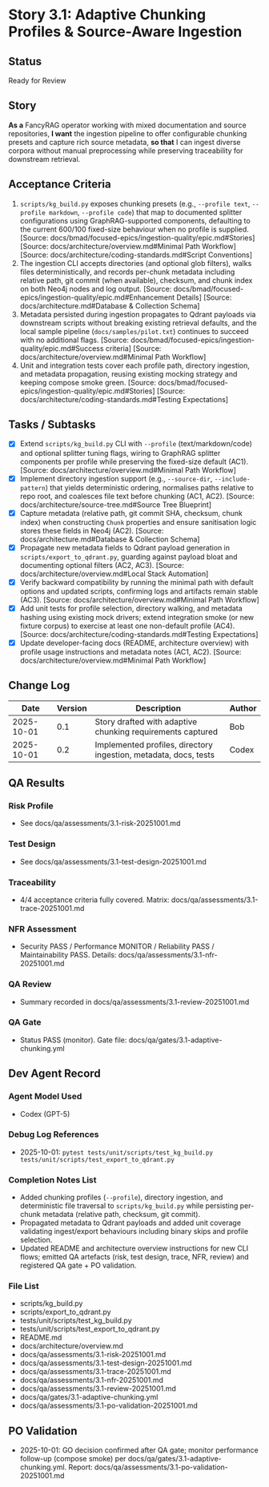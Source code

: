 # Story 3.1: Adaptive Chunking Profiles & Source-Aware Ingestion

## Status
Ready for Review

## Story
**As a** FancyRAG operator working with mixed documentation and source repositories,
**I want** the ingestion pipeline to offer configurable chunking presets and capture rich source metadata,
**so that** I can ingest diverse corpora without manual preprocessing while preserving traceability for downstream retrieval.

## Acceptance Criteria
1. `scripts/kg_build.py` exposes chunking presets (e.g., `--profile text`, `--profile markdown`, `--profile code`) that map to documented splitter configurations using GraphRAG-supported components, defaulting to the current 600/100 fixed-size behaviour when no profile is supplied. [Source: docs/bmad/focused-epics/ingestion-quality/epic.md#Stories] [Source: docs/architecture/overview.md#Minimal Path Workflow] [Source: docs/architecture/coding-standards.md#Script Conventions]
2. The ingestion CLI accepts directories (and optional glob filters), walks files deterministically, and records per-chunk metadata including relative path, git commit (when available), checksum, and chunk index on both Neo4j nodes and log output. [Source: docs/bmad/focused-epics/ingestion-quality/epic.md#Enhancement Details] [Source: docs/architecture.md#Database & Collection Schema]
3. Metadata persisted during ingestion propagates to Qdrant payloads via downstream scripts without breaking existing retrieval defaults, and the local sample pipeline (`docs/samples/pilot.txt`) continues to succeed with no additional flags. [Source: docs/bmad/focused-epics/ingestion-quality/epic.md#Success criteria] [Source: docs/architecture/overview.md#Minimal Path Workflow]
4. Unit and integration tests cover each profile path, directory ingestion, and metadata propagation, reusing existing mocking strategy and keeping compose smoke green. [Source: docs/bmad/focused-epics/ingestion-quality/epic.md#Stories] [Source: docs/architecture/coding-standards.md#Testing Expectations]

## Tasks / Subtasks
- [x] Extend `scripts/kg_build.py` CLI with `--profile` (text/markdown/code) and optional splitter tuning flags, wiring to GraphRAG splitter components per profile while preserving the fixed-size default (AC1). [Source: docs/architecture/overview.md#Minimal Path Workflow]
- [x] Implement directory ingestion support (e.g., `--source-dir`, `--include-pattern`) that yields deterministic ordering, normalises paths relative to repo root, and coalesces file text before chunking (AC1, AC2). [Source: docs/architecture/source-tree.md#Source Tree Blueprint]
- [x] Capture metadata (relative path, git commit SHA, checksum, chunk index) when constructing `Chunk` properties and ensure sanitisation logic stores these fields in Neo4j (AC2). [Source: docs/architecture.md#Database & Collection Schema]
- [x] Propagate new metadata fields to Qdrant payload generation in `scripts/export_to_qdrant.py`, guarding against payload bloat and documenting optional filters (AC2, AC3). [Source: docs/architecture/overview.md#Local Stack Automation]
- [x] Verify backward compatibility by running the minimal path with default options and updated scripts, confirming logs and artifacts remain stable (AC3). [Source: docs/architecture/overview.md#Minimal Path Workflow]
- [x] Add unit tests for profile selection, directory walking, and metadata hashing using existing mock drivers; extend integration smoke (or new fixture corpus) to exercise at least one non-default profile (AC4). [Source: docs/architecture/coding-standards.md#Testing Expectations]
- [x] Update developer-facing docs (README, architecture overview) with profile usage instructions and metadata notes (AC1, AC2). [Source: docs/architecture/overview.md#Minimal Path Workflow]

## Change Log

| Date       | Version | Description                                                      | Author |
|------------|---------|------------------------------------------------------------------|--------|
| 2025-10-01 | 0.1     | Story drafted with adaptive chunking requirements captured       | Bob    |
| 2025-10-01 | 0.2     | Implemented profiles, directory ingestion, metadata, docs, tests | Codex  |

## QA Results
### Risk Profile
- See docs/qa/assessments/3.1-risk-20251001.md

### Test Design
- See docs/qa/assessments/3.1-test-design-20251001.md

### Traceability
- 4/4 acceptance criteria fully covered. Matrix: docs/qa/assessments/3.1-trace-20251001.md

### NFR Assessment
- Security PASS / Performance MONITOR / Reliability PASS / Maintainability PASS. Details: docs/qa/assessments/3.1-nfr-20251001.md

### QA Review
- Summary recorded in docs/qa/assessments/3.1-review-20251001.md

### QA Gate
- Status PASS (monitor). Gate file: docs/qa/gates/3.1-adaptive-chunking.yml

## Dev Agent Record
### Agent Model Used
- Codex (GPT-5)

### Debug Log References
- 2025-10-01: `pytest tests/unit/scripts/test_kg_build.py tests/unit/scripts/test_export_to_qdrant.py`

### Completion Notes List
- Added chunking profiles (`--profile`), directory ingestion, and deterministic file traversal to `scripts/kg_build.py` while persisting per-chunk metadata (relative path, checksum, git commit).
- Propagated metadata to Qdrant payloads and added unit coverage validating ingest/export behaviours including binary skips and profile selection.
- Updated README and architecture overview instructions for new CLI flows; emitted QA artefacts (risk, test design, trace, NFR, review) and registered QA gate + PO validation.

### File List
- scripts/kg_build.py
- scripts/export_to_qdrant.py
- tests/unit/scripts/test_kg_build.py
- tests/unit/scripts/test_export_to_qdrant.py
- README.md
- docs/architecture/overview.md
- docs/qa/assessments/3.1-risk-20251001.md
- docs/qa/assessments/3.1-test-design-20251001.md
- docs/qa/assessments/3.1-trace-20251001.md
- docs/qa/assessments/3.1-nfr-20251001.md
- docs/qa/assessments/3.1-review-20251001.md
- docs/qa/gates/3.1-adaptive-chunking.yml
- docs/qa/assessments/3.1-po-validation-20251001.md
## PO Validation
- 2025-10-01: GO decision confirmed after QA gate; monitor performance follow-up (compose smoke) per docs/qa/gates/3.1-adaptive-chunking.yml. Report: docs/qa/assessments/3.1-po-validation-20251001.md
